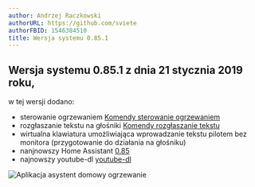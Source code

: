 ```yaml
---
author: Andrzej Raczkowski
authorURL: https://github.com/sviete
authorFBID: 1546384510
title: Wersja systemu 0.85.1  
---
```


## Wersja systemu 0.85.1 z dnia 21 stycznia 2019 roku,

w tej wersji dodano:
- sterowanie ogrzewaniem [Komendy sterowanie ogrzewaniem](/AIS-docs/docs/en/ais_app_assistent_commands.html#sterowanie-ogrzewaniem)
- rozgłaszanie tekstu na głośniki [Komendy rozgłaszanie tekstu](/AIS-docs/docs/en/ais_app_assistent_commands.html#rozgłaszanie-tekstu)
- wirtualna klawiatura umożliwiająca wprowadzanie tekstu pilotem bez monitora (przygotowanie do działania na głośniku)
- nanjnowszy Home Assistant <a href="https://www.home-assistant.io/blog/2019/01/09/release-85/" target="_blank">0.85</a>
- najnowszy youtube-dl <a href="https://rg3.github.io/youtube-dl/" target="_blank">youtube-dl</a>


![Aplikacja asystent domowy ogrzewanie](/AIS-docs/img/en/blog/clima_21_01_2019.png)
